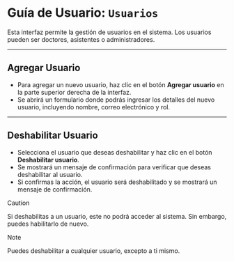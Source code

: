 # Guía de Usuario: `Usuarios`

Esta interfaz permite la gestión de usuarios en el sistema. Los usuarios pueden ser doctores, asistentes o administradores.

---

## Agregar Usuario

- Para agregar un nuevo usuario, haz clic en el botón **Agregar usuario** en la parte superior derecha de la interfaz.
- Se abrirá un formulario donde podrás ingresar los detalles del nuevo usuario, incluyendo nombre, correo electrónico y rol.

---

## Deshabilitar Usuario

- Selecciona el usuario que deseas deshabilitar y haz clic en el botón **Deshabilitar usuario**.
- Se mostrará un mensaje de confirmación para verificar que deseas deshabilitar al usuario.
- Si confirmas la acción, el usuario será deshabilitado y se mostrará un mensaje de confirmación.

> [!CAUTION]
> Si deshabilitas a un usuario, este no podrá acceder al sistema. Sin embargo, puedes habilitarlo de nuevo.

> [!NOTE]
> Puedes deshabilitar a cualquier usuario, excepto a ti mismo.
